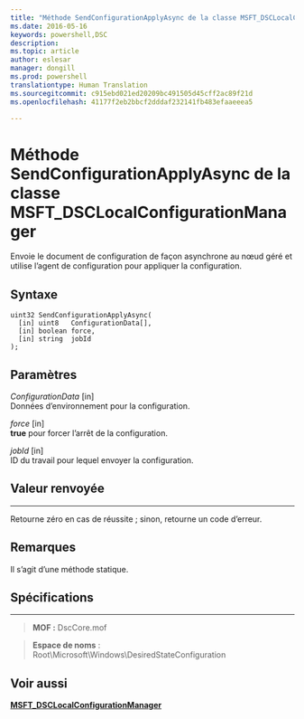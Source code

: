 ```yaml
---
title: "Méthode SendConfigurationApplyAsync de la classe MSFT_DSCLocalConfigurationManager"
ms.date: 2016-05-16
keywords: powershell,DSC
description: 
ms.topic: article
author: eslesar
manager: dongill
ms.prod: powershell
translationtype: Human Translation
ms.sourcegitcommit: c915ebd021ed20209bc491505d45cff2ac89f21d
ms.openlocfilehash: 41177f2eb2bbcf2dddaf232141fb483efaaeeea5

---
```



# Méthode SendConfigurationApplyAsync de la classe MSFT_DSCLocalConfigurationManager

Envoie le document de configuration de façon asynchrone au nœud géré et utilise l’agent de configuration pour appliquer la configuration.

Syntaxe
------

```mof
uint32 SendConfigurationApplyAsync(
  [in] uint8   ConfigurationData[],
  [in] boolean force,
  [in] string  jobId
);
```

Paramètres
----------

*ConfigurationData* \[in\]  
Données d’environnement pour la configuration.

*force* \[in\]  
**true** pour forcer l’arrêt de la configuration.

*jobId* \[in\]  
ID du travail pour lequel envoyer la configuration.

## Valeur renvoyée
------------

Retourne zéro en cas de réussite ; sinon, retourne un code d’erreur.

## Remarques

Il s’agit d’une méthode statique.

## Spécifications
------------
>**MOF :** DscCore.mof

>**Espace de noms** : Root\Microsoft\Windows\DesiredStateConfiguration


## Voir aussi


[**MSFT_DSCLocalConfigurationManager**](msft-dsclocalconfigurationmanager.md)


 

 






<!--HONumber=Aug16_HO3-->


